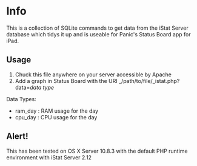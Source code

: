 # Info
This is a collection of SQLite commands to get data from the iStat Server database which tidys it up and is useable for Panic's Status Board app for iPad.

## Usage
1. Chuck this file anywhere on your server accessible by Apache
2. Add a graph in Status Board with the URI _/path/to/file/_istat.php?data=_data type_

Data Types:
* ram_day : RAM usage for the day
* cpu_day : CPU usage for the day

## Alert!
This has been tested on OS X Server 10.8.3 with the default PHP runtime environment with iStat Server 2.12
